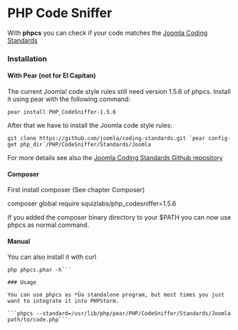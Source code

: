 # PHP Code Sniffer

With **phpcs** you can check if your code matches the [Joomla Coding Standards](http://joomla.github.io/coding-standards/)


### Installation

#### With Pear (not for El Capitan)

The current Joomla! code style rules still need version 1.5.6 of phpcs. Install it using pear with the following command:

```pear install PHP_CodeSniffer-1.5.6```

After that we have to install the Joomla code style rules:

```git clone https://github.com/joomla/coding-standards.git `pear config-get php_dir`/PHP/CodeSniffer/Standards/Joomla```

For more details see also the [Joomla Coding Standards Github repository](https://github.com/joomla/coding-standards)


#### Composer

First install composer (See chapter Composer)

composer global require squizlabs/php_codesniffer=1.5.6

If you added the composer binary directory to your $PATH you can now use phpcs as normal command.

#### Manual

You can also install it with curl

```curl -OL https://squizlabs.github.io/PHP_CodeSniffer/phpcs.phar
php phpcs.phar -h```

### Usage

You can use phpcs as *Üa standalone program, but most times you just want to integrate it into PHPStorm.

```phpcs --standard=/usr/lib/php/pear/PHP/CodeSniffer/Standards/Joomla path/to/code.php```